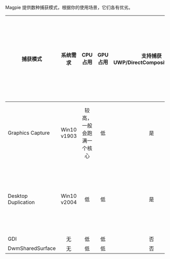 Magpie 提供数种捕获模式，根据你的使用场景，它们各有优劣。

| 捕获模式 | 系统需求 | CPU 占用 | GPU 占用 | 支持捕获 UWP/DirectComposition/DX12 | 支持录制/串流 | 支持源窗口跨越多个屏幕 | 无视 DPI 虚拟化 | 备注 |
| --- | :---: | :---: | :---: | :---: | :---: | :---: | :---: | --- |
| Graphics Capture | Win10 v1903 | 较高，一般会跑满一个核心 | 低 | 是 | 特殊情况下不支持 | 特殊情况下不支持 | 否 | |
| Desktop Duplication | Win10 v2004 | 低 | 低 | 是 | 否 | 否 | 否 | 适合静止图像较多的游戏，如视觉小说 |
| GDI | 无 | 低 | 低 | 否 | 是 | 是 | 是 | |
| DwmSharedSurface | 无 | 低 | 低 | 否 | 是 | 是 | 是 | |
